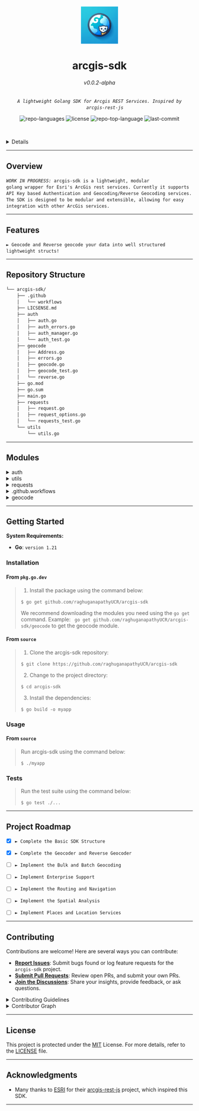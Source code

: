 <p align="center">
  <img src="/LOGO.png" width="100" alt="project-logo">
</p>
<p align="center">
    <h1 align="center">arcgis-sdk</h1>
</p>
<p align="center">
    <h6 align="center">v0.0.2-alpha</h6>
</p>
<p align="center">
    <em><code>A lightweight Golang SDK for Arcgis REST Services. Inspired by
    <a>arcgis-rest-js</></code></em>
</p>
<p align="center">
   <img src="https://img.shields.io/github/actions/workflow/status/raghuganapathyUCR/arcgis-sdk/go.yml
   " alt="repo-languages">
	<img src="https://img.shields.io/codecov/c/github/raghuganapathyUCR/arcgis-sdk
   " alt="license">
	<img src="https://img.shields.io/github/languages/top/raghuganapathyUCR/arcgis-sdk?style=default&color=0080ff" alt="repo-top-language">
   <img src="https://img.shields.io/github/last-commit/raghuganapathyUCR/arcgis-sdk?style=default&logo=git&logoColor=white&color=0080ff" alt="last-commit">


<p>


<p align="center">
	<!-- default option, no dependency badges. -->
</p>

<br><!-- TABLE OF CONTENTS -->
<details>
  <summary>Table of Contents</summary><br>

- [ Overview](#-overview)
- [ Features](#-features)
- [ Repository Structure](#-repository-structure)
- [ Modules](#-modules)
- [ Getting Started](#-getting-started)
  - [ Installation](#-installation)
  - [ Usage](#-usage)
  - [ Tests](#-tests)
- [ Project Roadmap](#-project-roadmap)
- [ Contributing](#-contributing)
- [ License](#-license)
- [ Acknowledgments](#-acknowledgments)
</details>
<hr>

##  Overview

<code><i>WORK IN PROGRESS:</i> arcgis-sdk is a lightweight, modular golang wrapper for Esri's ArcGis rest services. Currently it supports API Key based Authentication and Geocoding/Reverse Geocoding services. The SDK is designed to be modular and extensible, allowing for easy integration with other ArcGis services.
</code>

---

##  Features

<code>► Geocode and Reverse geocode your data into well structured lightweight structs!</code>

---

##  Repository Structure

```sh
└── arcgis-sdk/
    ├── .github
    │   └── workflows
    ├── LICSENSE.md
    ├── auth
    │   ├── auth.go
    │   ├── auth_errors.go
    │   ├── auth_manager.go
    │   └── auth_test.go
    ├── geocode
    │   ├── Address.go
    │   ├── errors.go
    │   ├── geocode.go
    │   ├── geocode_test.go
    │   └── reverse.go
    ├── go.mod
    ├── go.sum
    ├── main.go
    ├── requests
    │   ├── request.go
    │   ├── request_options.go
    │   └── requests_test.go
    └── utils
        └── utils.go
```

---

##  Modules

<details closed><summary>auth</summary>

| File                                                                                                | Summary                         |
| ---                                                                                                 | ---                             |
| [auth_test.go](https://github.com/raghuganapathyUCR/arcgis-sdk/blob/master/auth/auth_test.go)       | <code>Authentication Manager tests</code> |
| [auth.go](https://github.com/raghuganapathyUCR/arcgis-sdk/blob/master/auth/auth.go)                 | <code>Main auth package, exports the APIKeymanager</code> |
| [auth_errors.go](https://github.com/raghuganapathyUCR/arcgis-sdk/blob/master/auth/auth_errors.go)   | <code>Auth Specific Error Logic and Types</code> |
| [auth_manager.go](https://github.com/raghuganapathyUCR/arcgis-sdk/blob/master/auth/auth_manager.go) | <code>Auth Manager and definitions</code> |

</details>

<details closed><summary>utils</summary>

| File                                                                                   | Summary                         |
| ---                                                                                    | ---                             |
| [utils.go](https://github.com/raghuganapathyUCR/arcgis-sdk/blob/master/utils/utils.go) | <code>► All utility functions</code> |

</details>

<details closed><summary>requests</summary>

| File                                                                                                          | Summary                         |
| ---                                                                                                           | ---                             |
| [requests_test.go](https://github.com/raghuganapathyUCR/arcgis-sdk/blob/master/requests/requests_test.go)     | <code>Tests for Requests module</code> |
| [request.go](https://github.com/raghuganapathyUCR/arcgis-sdk/blob/master/requests/request.go)                 | <code>Main Requests wrapper, can be used to ingest custom request options for different rest services</code> |
| [request_options.go](https://github.com/raghuganapathyUCR/arcgis-sdk/blob/master/requests/request_options.go) | <code>Type Definition for Request Options</code> |

</details>

<details closed><summary>.github.workflows</summary>

| File                                                                                           | Summary                         |
| ---                                                                                            | ---                             |
| [go.yml](https://github.com/raghuganapathyUCR/arcgis-sdk/blob/master/.github/workflows/go.yml) | <code>Release Pipeline</code> |

</details>

<details closed><summary>geocode</summary>

| File                                                                                                   | Summary                         |
| ---                                                                                                    | ---                             |
| [Address.go](https://github.com/raghuganapathyUCR/arcgis-sdk/blob/master/geocode/Address.go)           | <code>Address type definitions</code> |
| [geocode.go](https://github.com/raghuganapathyUCR/arcgis-sdk/blob/master/geocode/geocode.go)           | <code>Main Geocoder and related code</code> |
| [reverse.go](https://github.com/raghuganapathyUCR/arcgis-sdk/blob/master/geocode/reverse.go)           | <code>Main reverse Geocoder and related code</code> |
| [geocode_test.go](https://github.com/raghuganapathyUCR/arcgis-sdk/blob/master/geocode/geocode_test.go) | <code>geocode and reversegeocode test</code> |
| [errors.go](https://github.com/raghuganapathyUCR/arcgis-sdk/blob/master/geocode/errors.go)             | <code>API Error Definitions</code> |

</details>

---

##  Getting Started

**System Requirements:**

* **Go**: `version 1.21`

###  Installation
<h4>From <code>pkg.go.dev</code></h4>

> 1. Install the package using the command below:
> ```console
> $ go get github.com/raghuganapathyUCR/arcgis-sdk
> ```
> We recommend downloading the modules you need using the `go get` command.
> Example: ``` go get github.com/raghuganapathyUCR/arcgis-sdk/geocode``` to get the geocode module.

<h4>From <code>source</code></h4>

> 1. Clone the arcgis-sdk repository:
>
> ```console
> $ git clone https://github.com/raghuganapathyUCR/arcgis-sdk
> ```
>
> 2. Change to the project directory:
> ```console
> $ cd arcgis-sdk
> ```
>
> 3. Install the dependencies:
> ```console
> $ go build -o myapp
> ```

###  Usage

<h4>From <code>source</code></h4>

> Run arcgis-sdk using the command below:
> ```console
> $ ./myapp
> ```

###  Tests

> Run the test suite using the command below:
> ```console
> $ go test ./...  
> ```

---

##  Project Roadmap

- [X] `► Complete the Basic SDK Structure`
- [X] `► Complete the Geocoder and Reverse Geocoder`
- [ ] `► Implement the Bulk and Batch Geocoding`
- [ ] `► Implement Enterprise Support`
- [ ] `► Implement the Routing and Navigation`
- [ ] `► Implement the Spatial Analysis`
- [ ] `► Implement Places and Location Services`


---

##  Contributing

Contributions are welcome! Here are several ways you can contribute:

- **[Report Issues](https://github.com/raghuganapathyUCR/arcgis-sdk/issues)**: Submit bugs found or log feature requests for the `arcgis-sdk` project.
- **[Submit Pull Requests](https://github.com/raghuganapathyUCR/arcgis-sdk/blob/main/CONTRIBUTING.md)**: Review open PRs, and submit your own PRs.
- **[Join the Discussions](https://github.com/raghuganapathyUCR/arcgis-sdk/discussions)**: Share your insights, provide feedback, or ask questions.

<details closed>
<summary>Contributing Guidelines</summary>

1. **Fork the Repository**: Start by forking the project repository to your github account.
2. **Clone Locally**: Clone the forked repository to your local machine using a git client.
   ```sh
   git clone https://github.com/raghuganapathyUCR/arcgis-sdk
   ```
3. **Create a New Branch**: Always work on a new branch, giving it a descriptive name.
   ```sh
   git checkout -b new-feature-x
   ```
4. **Make Your Changes**: Develop and test your changes locally.
5. **Commit Your Changes**: Commit with a clear message describing your updates.
   ```sh
   git commit -m 'Implemented new feature x.'
   ```
6. **Push to github**: Push the changes to your forked repository.
   ```sh
   git push origin new-feature-x
   ```
7. **Submit a Pull Request**: Create a PR against the original project repository. Clearly describe the changes and their motivations.
8. **Review**: Once your PR is reviewed and approved, it will be merged into the main branch. Congratulations on your contribution!
</details>

<details closed>
<summary>Contributor Graph</summary>
<br>
<p align="center">
   <a href="https://github.com{/raghuganapathyUCR/arcgis-sdk/}graphs/contributors">
      <img src="https://contrib.rocks/image?repo=raghuganapathyUCR/arcgis-sdk">
   </a>
</p>
</details>

---

##  License

This project is protected under the [MIT](LICSENSE.md) License. For more details, refer to the [LICENSE](LICSENSE.md) file.

---

##  Acknowledgments

- Many thanks to [ESRI](https://www.esri.com) for their [arcgis-rest-js](https://github.com/esri/arcgis-rest-js/) project, which inspired this SDK.

---
